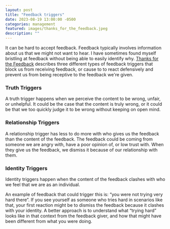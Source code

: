 ```yaml
---
layout: post
title: "Feedback triggers"
date: 2023-08-19 13:00:00 -0500
categories: management
featured: images/thanks_for_the_feedback.jpeg
description: ""
---
```


It can be hard to accept feedback. Feedback typically involves information about us that we might not want to hear. I have sometimes found myself bristling at feedback without being able to easily identify why. [Thanks for the Feedback](https://www.goodreads.com/book/show/18114120-thanks-for-the-feedback) describes three different types of feedback triggers that block us from receiving feedback, or cause to to react defensively and prevent us from being receptive to the feedback we're given.

### Truth Triggers

A truth trigger happens when we perceive the content to be wrong, unfair, or unhelpful. It could be the case that the content is truly wrong, or it could be that we too quickly judge it to be wrong without keeping on open mind.

### Relationship Triggers

A relationship trigger has less to do more with who gives us the feedback than the content of the feedback. The feedback could be coming from someone we are angry with, have a poor opinion of, or low trust with. When they give us the feedback, we dismiss it because of our relationship with them.

### Identity Triggers

Identity triggers happen when the content of the feedback clashes with who we feel that we are as an individual.

An example of feedback that could trigger this is: “you were not trying very hard there”.  If you  see yourself as someone who tries hard in scenarios like that, your first reaction might be to dismiss the feedback because it clashes with your identity. A better approach is to understand what “trying hard” looks like in that context from the feedback giver, and how that might have been different from what you were doing.